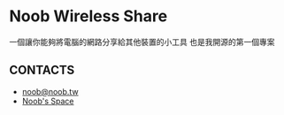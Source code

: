 # Noob Wireless Share

一個讓你能夠將電腦的網路分享給其他裝置的小工具
也是我開源的第一個專案

## CONTACTS
 - noob@noob.tw
 - [Noob's Space](https://noob.tw/noob-wirelessshare)